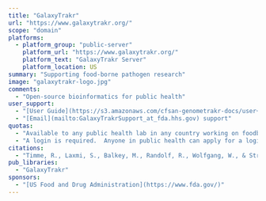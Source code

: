 ```yaml
---
title: "GalaxyTrakr"
url: "https://www.galaxytrakr.org/"
scope: "domain"
platforms:
  - platform_group: "public-server"
    platform_url: "https://www.galaxytrakr.org/"
    platform_text: "GalaxyTrakr Server"
    platform_location: US
summary: "Supporting food-borne pathogen research"
image: "galaxytrakr-logo.jpg"
comments:
  - "Open-source bioinformatics for public health"
user_support:
  - "[User Guide](https://s3.amazonaws.com/cfsan-genometrakr-docs/user+guide/Galaxy+Genome+Trakr+User+Guide.pdf), [FAQ](https://cfsan-genometrakr-docs.s3.amazonaws.com/user+guide/FAQs+for+GalaxyTrakr.pdf), and [Videos](https://www.youtube.com/channel/UCxuzusNRSpnw3qG6dQDDzGw)."
  - "[Email](mailto:GalaxyTrakrSupport_at_fda.hhs.gov) support"
quotas:
  - "Available to any public health lab in any country working on foodborne pathogens. We also support researchers and educational programs/classes focused on foodborne pathogens. We also will consider supporting other public health needs as makes sense."
  - "A login is required.  Anyone in public health can apply for a login."
citations:
  - "Timme, R., Laxmi, S., Balkey, M., Randolf, R., Wolfgang, W., & Strain, E. (2020). [Assessing sequence quality in GalaxyTrakr v1](https://doi.org/10.17504/protocols.io.babuianw). In *Protocols.io*. doi: 10.17504/protocols.io.babuianw"
pub_libraries:
  - "GalaxyTrakr"
sponsors:
  - "[US Food and Drug Administration](https://www.fda.gov/)"
---
```

